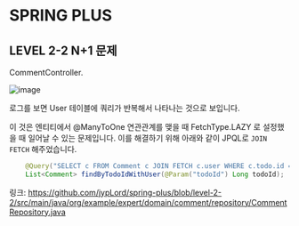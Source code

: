 # SPRING PLUS
## LEVEL 2-2 N+1 문제
CommentController.

![image](https://github.com/user-attachments/assets/74ead1d3-dae6-4f7b-9c96-297ac05915df)

로그를 보면 User 테이블에 쿼리가 반복해서 나타나는 것으로 보입니다.

이 것은 엔티티에서 @ManyToOne 연관관계를 맺을 때 FetchType.LAZY 로 설정했을 때 일어날 수 있는 문제입니다.
이를 해결하기 위해 아래와 같이 JPQL로 ```JOIN FETCH``` 해주었습니다. 
```java
    @Query("SELECT c FROM Comment c JOIN FETCH c.user WHERE c.todo.id = :todoId")
    List<Comment> findByTodoIdWithUser(@Param("todoId") Long todoId);
```
링크: https://github.com/jypLord/spring-plus/blob/level-2-2/src/main/java/org/example/expert/domain/comment/repository/CommentRepository.java
